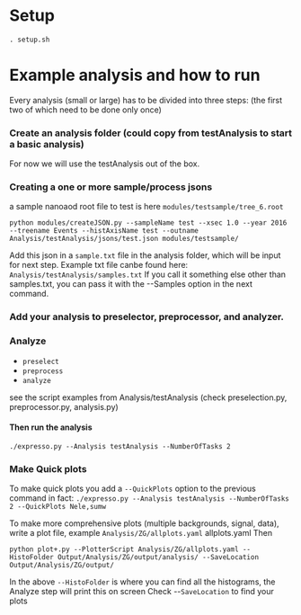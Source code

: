 # Setup

`. setup.sh`

# Example analysis and how to run

Every analysis (small or large) has to be divided into three steps: (the first two of which need to be done only once)

### Create an analysis folder (could copy from testAnalysis to start a basic analysis)
For now we will use the testAnalysis out of the box.

### Creating a one or more sample/process jsons
a sample nanoaod root file to test is here `modules/testsample/tree_6.root`

`python modules/createJSON.py --sampleName test --xsec 1.0 --year 2016 --treename Events --histAxisName test --outname Analysis/testAnalysis/jsons/test.json modules/testsample/`

Add this json in a `sample.txt` file in the analysis folder, which will be input for next step. Example txt file canbe found here: `Analysis/testAnalysis/samples.txt`
If you call it something else other than samples.txt, you can pass it with the --Samples option in the next command.

### Add your analysis to preselector, preprocessor, and analyzer.

### Analyze
 - `preselect`
 - `preprocess`
 - `analyze`

see the script examples from Analysis/testAnalysis (check preselection.py, preprocessor.py, analysis.py)

#### Then run the analysis
`./expresso.py --Analysis testAnalysis --NumberOfTasks 2`

### Make Quick plots

To make quick plots you add a `--QuickPlots` option to the previous command in fact:
`./expresso.py --Analysis testAnalysis --NumberOfTasks 2 --QuickPlots Nele,sumw`

To make more comprehensive plots (multiple backgrounds, signal, data), write a plot file, example `Analysis/ZG/allplots.yaml` allplots.yaml
Then

```
python plot+.py --PlotterScript Analysis/ZG/allplots.yaml --HistoFolder Output/Analysis/ZG/output/analysis/ --SaveLocation Output/Analysis/ZG/output/
```

In the above `--HistoFolder` is where you can find all the histograms, the Analyze step will print this on screen
Check --`SaveLocation` to find your plots